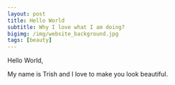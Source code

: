 ```yaml
---
layout: post
title: Hello World
subtitle: Why I love what I am doing?
bigimg: /img/website_background.jpg
tags: [beauty]
---
```


Hello World, 

My name is Trish and I love to make you look beautiful. 
